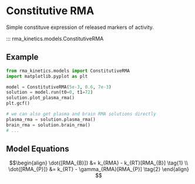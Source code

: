 # Constitutive RMA

Simple constituve expression of released markers of activity.

::: rma_kinetics.models.ConstitutiveRMA

## Example

```python
from rma_kinetics.models import ConstitutiveRMA
import matplotlib.pyplot as plt

model = ConstitutiveRMA(5e-3, 0.6, 7e-3)
solution = model.run(t0=0, t1=72)
solution.plot_plasma_rma()
plt.gcf()

# we can also get plasma and brain RMA solutions directly
plasma_rma = solution.plasma_rma()
brain_rma = solution.brain_rma()
# ...
```

## Model Equations

$$\begin{align}
\dot{[RMA_{B}]} &= k_{RMA} - k_{RT}[RMA_{B}] \tag{1} \\
\dot{[RMA_{P}]} &= k_{RT} - \gamma_{RMA}[RMA_{P}] \tag{2}
\end{align}
$$
